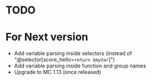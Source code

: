 # TODO
# For Next version
- Add variable parsing inside selectors (instead of "@selector[score_hello=`return $myVar`]")
- Add variable parsing inside function and group names
- Upgrade to MC 1.13 (once released)
